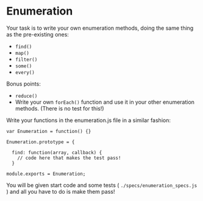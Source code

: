 # Enumeration

Your task is to write your own enumeration methods, doing the same thing as the pre-existing ones:

* `find()`
* `map()`
* `filter()`
* `some()`
* `every()`

Bonus points:

* `reduce()`
* Write your own `forEach()` function and use it in your other enumeration methods. (There is no test for this!)

Write your functions in the enumeration.js file in a similar fashion:

```
var Enumeration = function() {}

Enumeration.prototype = {

  find: function(array, callback) {
    // code here that makes the test pass!
  }

module.exports = Enumeration;
```

You will be given start code and some tests ( `./specs/enumeration_specs.js` ) and all you have to do is make them pass!
